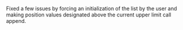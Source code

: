 Fixed a few issues by forcing an initialization of the list by the user and making position values designated above the current upper limit call append.

